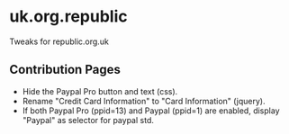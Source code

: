 # uk.org.republic
Tweaks for republic.org.uk

## Contribution Pages
* Hide the Paypal Pro button and text (css).
* Rename "Credit Card Information" to "Card Information" (jquery).
* If both Paypal Pro (ppid=13) and Paypal (ppid=1) are enabled, display "Paypal" as selector for paypal std.